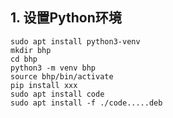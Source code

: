 ## 1. 设置Python环境

```shell
sudo apt install python3-venv
mkdir bhp
cd bhp
python3 -m venv bhp
source bhp/bin/activate
pip install xxx
sudo apt install code
sudo apt install -f ./code.....deb
```





